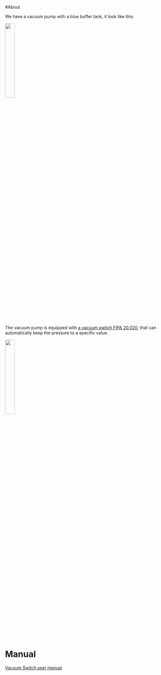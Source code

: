 #About

We have a vacuum pump with a blue buffer tank, it look like this:

<img src="../../raw/master/photos/equipment/vacuumpump.jpg" width="25%" />

The vacuum pump is equipped with [a vacuum switch ​FIPA 20.020](http://www.fipa.com/en_GB/products/211099-vacuum-switches), that can automatically keep the pressure to a specific value.

<img src="../../raw/master/photos/equipment/vakuumschalter.jpg" width="25%" /> 

# Manual

[Vacuum Switch user manual](../../blob/master/pdf/equipment/Manual_Vakuumschalter_20.020.pdf)





